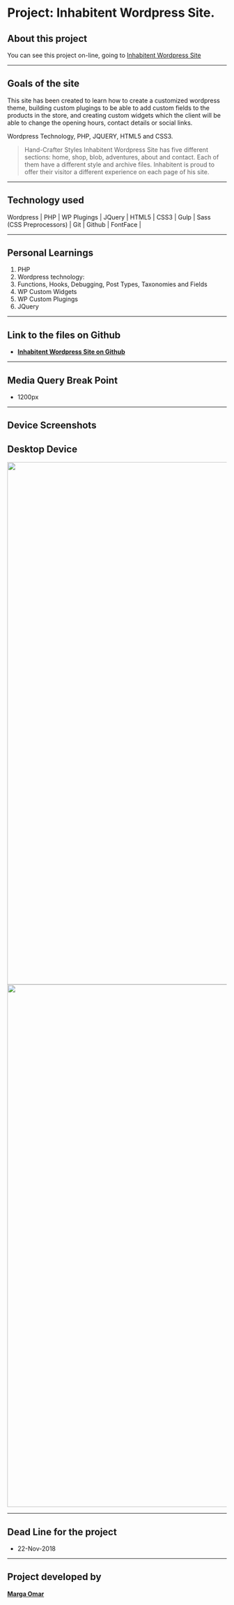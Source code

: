 # Project: Inhabitent Wordpress Site.
## About this project
You can see this project on-line, going to [Inhabitent Wordpress Site](http://margaomar.com/Inhabitent/index.html)

----
## Goals of the site
This site has been created to learn how to create a customized wordpress theme, building custom plugings to be able to add custom fields to the products in the store, and creating custom widgets which the client will be able to change the opening hours, contact details or social links. 

Wordpress Technology, PHP, JQUERY, HTML5 and CSS3. 

> Hand-Crafter Styles
Inhabitent Wordpress Site has five different sections: home, shop, blob, adventures, about and contact. Each of them have a different style and archive files. Inhabitent is proud to offer their visitor a different experience on each page of his site.

----
## Technology used
Wordpress | PHP | WP Plugings | JQuery | HTML5 | CSS3 | Gulp | Sass (CSS Preprocessors) | Git | Github | FontFace | 


----
## Personal Learnings

1. PHP
2. Wordpress technology: 
3. Functions, Hooks, Debugging, Post Types, Taxonomies and Fields
4. WP Custom Widgets 
5. WP Custom Plugings
6. JQuery


----
## Link to the files on Github
* **[Inhabitent Wordpress Site on Github](https://github.com/margaomar/Inhabitent)**

----
## Media Query Break Point 

* 1200px

----
## Device Screenshots

**Desktop Device**
----
<img src="screenshoots/desktop-closed-1200px.png" width="1200px" />
<img src="screenshoots/desktop-open-1200px.png" width="1200px" />


----
## Dead Line for the project
* 22-Nov-2018

----
## Project developed by 
 **[Marga Omar](https://margaomar.com)**